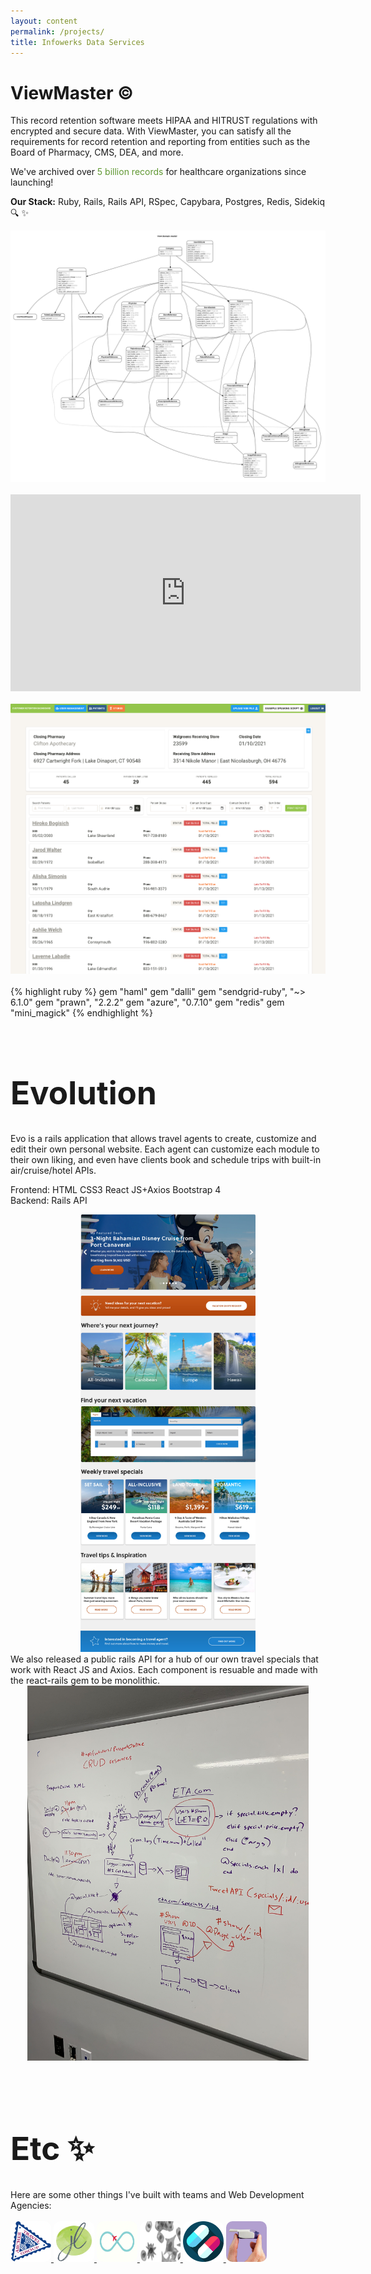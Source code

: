 ```yaml
---
layout: content
permalink: /projects/
title: Infowerks Data Services
---
```

# ViewMaster &copy;
 This record retention software meets HIPAA and HITRUST regulations with encrypted and secure data. With ViewMaster, you can satisfy all the requirements for record retention and reporting from entities such as the Board of Pharmacy, CMS, DEA, and more. 

 We've archived over <span style="color:#5F9731 ;">5 billion records</span> for healthcare organizations since launching!

 <b>Our Stack:</b> Ruby, Rails, Rails API, RSpec, Capybara, Postgres, Redis, Sidekiq 🔍 ✨
<br>

<img src="../assets/erd.png" alt="erd" />
<br>
<br>
<center>
<iframe width="560" height="315" src="https://www.youtube.com/embed/TVgl5NYqqj4" frameborder="0" allow="accelerometer; autoplay; clipboard-write; encrypted-media; gyroscope; picture-in-picture" allowfullscreen></iframe>
</center>
<br>
<img src="../assets/crd.png" alt="erd" />
<br><br>
{% highlight ruby %}
gem "haml"
gem "dalli"
gem "sendgrid-ruby", "~> 6.1.0"
gem "prawn", "2.2.2"
gem "azure", "0.7.10"
gem "redis"
gem "mini_magick"
{% endhighlight %}
<br><br>

<h1 style="font-size: 3.2rem;">Evolution</h1>
Evo is a rails application that allows travel agents to create, customize and edit their own personal website. Each agent can customize each module to their own liking, and even have clients book and schedule trips with built-in air/cruise/hotel APIs.

Frontend: HTML CSS3 React JS+Axios Bootstrap 4 <br>
Backend: Rails API  

<center>
<img src="../assets/evo.jpg"
     alt="erd" style="height: 700px; width: auto;" />
 </center>
We also released a public rails API for a hub of our own travel specials that work with React JS and Axios. Each component is resuable and made with the react-rails gem to be monolithic.

<center>
<img src="../assets/diagram.jpeg"
     alt="erd" style="height: 600px; width: auto;" />
</center>
<br><br>

<h1 style="font-size: 3.2rem;">Etc ✨</h1>
Here are some other things I've built with teams and Web Development Agencies:
<br>
<br>
<a href="https://www.archertravel.com/" target="_blank">
<img src="../assets/archer.png"
     alt="erd" style="height: 65px; width: 65px; border-radius: 10px;" />
     </a>
   <a href="https://www.jonathanlouis.net/" target="_blank">  
<img src="../assets/logo.jpg"
     alt="erd" style="height: 65px; width: 65px; border-radius: 10px;" />
      </a>
     <a href="https://github.com/EvolutionHQ/evo-specials" target="_blank">
     <img src="../assets/specials.gif"
     alt="erd" style="height: 65px; width: 65px; border-radius: 10px;" />
      </a>
     <a href="https://avitamedical.com/" target="_blank">
     <img src="../assets/virus.gif"
     alt="erd" style="height: 65px; width: 65px; border-radius: 10px;" />
      </a>
     <a href="https://github.com/medicinal-ruby" target="_blank">
     <img src="../assets/pill.png"
     alt="erd" style="height: 65px; width: 65px; border-radius: 10px;" />
      </a>
     <a href="https://afrezza.com/" target="_blank">
     <img src="../assets/afrezza.png"
     alt="erd" style="height: 65px; width: 65px; border-radius: 10px;" />
      </a>
